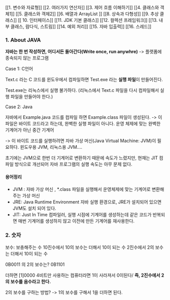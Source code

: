 
[[1. 변수와 자료형]]
[[2. 여러가지 연산자]]
[[3. 제어 흐름 이해하기]]
[[4. 클래스와 객체1]]
[[5. 클래스와 객체2]]
[[6. 배열과 ArrayList ]]
[[8. 상속과 다형성]]
[[9. 추상 클래스]]
[[ 10. 인터페이스]]
[[11. JDK 기본 클래스]]
[[12. 컬렉션 프레임워크]]
[[13. 내부 클래스, 람다식, 스트림]]
[[14. 예외 처리]]
[[15. 자바 입출력]]
[[16. 스레드]]


### 1. About JAVA

**자바는 한 번 작성하면, 어디서든 돌아간다(Write once, run anywhre)**
-> 플랫폼에 종속되지 않는 프로그램


Case 1: C언어

Text.c 라는 C 코드를 윈도우에서 컴파일하면 Test.exe 라는 **실행 파일**이 만들어진다.

Test.exe는 리눅스에서 실행 불가하다. (리눅스에서 Text.c 파일을 다시 컴파일해서 실행 파일을 만들어야 한다.)

Case 2: Java

자바에서 Example.java 코드를 컴파일 하면 Example.class 파일이 생성된다.
-> 이 파일은 바이트 코드라고 하는데, 완벽한 실행 파일이 아니다. 운영 체제에 맞는 완벽한 기계어가 아닌 중간 기계어

-> 이 바이트 코드를 실행하려면 자바 가상 머신(Java Virtual Machine: JVM)이 필요하다.
윈도우용 JVM, 리눅스용 JVM....

초기에는 JVM으로 한번 더 기계어로 변환하기 때문에 속도가 느렸지만, 현재는 JIT 컴파일 방식으로 개선되어 자바 프로그램의 실행 속도는 아무 문제 없다.

#### 용어정리
- JVM : 자바 가상 머신 , \*.class 파일을 실행해서 운영체제에 맞는 기계어로 변환해주는 가상 머신
- JRE: Java Runtime Environment 자바 실행 환경으로, JRE가 설치되어 있으면 JVM도 설치 되어 있다.
- JIT: Just In Time 컴파일러, 실행 시점에 기계어를 생성하는데 같은 코드가 반복되면 매번 기계어를 생성하지 않고 이전에 만든 기계어를 재사용한다.

### 2. 숫자

보수: 보충해주는 수
10진수에서 10의 보수는 더해서 10이 되는 수
2진수에서 2의 보수는 더해서 10이 되는 수

0B0011 의 2의 보수는?
0B1101

더하면 [1]0000 4비트만 사용하는 컴퓨터라면 1이 사라져서 0이된다/
**즉, 2진수에서 2의 보수를 음수라고 한다.**

2의 보수를 구하는 방법?
-> 1의 보수를 구해서 1을 더하면 된다.
